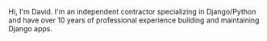 Hi, I'm David. I'm an independent contractor specializing in Django/Python and have over 10 years of professional experience building and maintaining Django apps.
